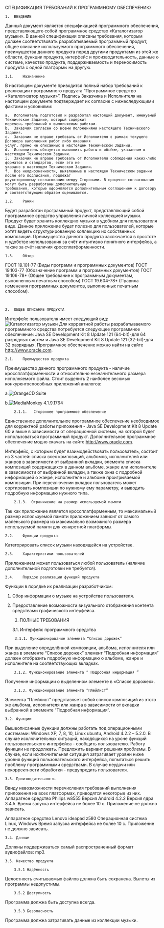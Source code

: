 
СПЕЦИФИКАЦИЯ ТРЕБОВАНИЙ К ПРОГРАММНОМУ ОБЕСПЕЧЕНИЮ
 
 
	1.	ВВЕДЕНИЕ

Данный документ является спецификацией программного обеспечения, представляющего собой программное средство «Каталогизатор музыки». В данной спецификации описаны требования, которым должен соответствовать разрабатываемый программный продукт, общее описание используемого программного обеспечения, преимущества данного продукта перед другими продуктами из этой же области, функции продукта, интерфейс и производительность, данные о системе, качество продукта, поддерживаемость и переносимость продукта с одной платформы на другую.

	1.1.	Назначение
В настоящем документе приводится полный набор требований к реализации программного продукта “Программное средство «Каталогизатор музыки»”.
Подпись Заказчика и Исполнителя на настоящем документе подтверждает их согласие с нижеследующими фактами и условиями:

	a.	Исполнитель подготовил и разработал настоящий документ, именуемый Техническое Задание, который содержит 
	перечень требований к выполняемым работам.
	b.	Заказчик согласен со всеми положениями настоящего Технического Задания.
	c.	Заказчик не вправе требовать от Исполнителя в рамках текущего Договора выполнения работ либо оказания 
	услуг, прямо не описанных в настоящем Техническом Задании.
	d.	Исполнитель обязуется выполнить работы в объёме, указанном в настоящем Техническом Задании.
	i.	Заказчик не вправе требовать от Исполнителя соблюдения каких-либо форматов и стандартов, если это не 
	указано в настоящем Техническом Задании.
	f.	Все неоднозначности, выявленные в настоящем Техническом задании после его подписания, подлежат
	двухстороннему согласованию между Сторонами. В процессе согласования могут быть разработаны дополнительные 
	требования, которые оформляются дополнительным соглашением к договору и соответствующим образом оцениваются.
	
	1.2.	Рамки
Будет разработан программный продукт, представляющий собой программное средство управления личной коллекцией музыки. Продукт будет хранить коллекцию музыки в удобном для пользователя виде. Данное приложение будет полезно для пользователей, которые хотят видеть структурированную коллекцию их собственных композиций. Преимущество данного продукта заключается в простоте и удобстве использования за счёт интуитивно понятного интерфейса, а также за счёт наличия кроссплатформенности.

	1.3.	Обзор
ГОСТ 19.101-77	(Виды программ и программных документов)
ГОСТ 19.103-77	(Обозначение программ и программных документов)
ГОСТ 19.106-78*	(Общее требование к программным документам, выполненным печатным способом)
ГОСТ 19.604-78*	(Правила изменения программных документов, выполненных печатным способом).

 
 
	2.	ОБЩЕЕ ОПИСАНИЕ ПРОДУКТА

Интерфейс пользователя имеет следующий вид:
![Каталогизатор музыки](https://github.com/KaminskayaLyuba/Music_cataloger/blob/master/Documentation/Pictures/Music_cataloguer_interface.png)
Для корректной работы разрабатываемого программного средства потребуется следующее программное обеспечение: Java SE Development Kit 8 Update 121 (64-bit)-для 64 разрядных систем и Java SE Development Kit 8 Update 121 (32-bit)-для 32 разрядных. Программное обеспечение можно найти на сайте http://www.oracle.com.

	2.1.	Преимущество продукта
Преимущество данного программного продукта - наличие кроссплатформенности и относительно незначительного размера исполняемого файла.
Стоит выделить 2 наиболее весомых конкурентоспособных приложений аналогов:

a.![OrangeCD Suite](https://github.com/KaminskayaLyuba/Music_cataloger/blob/master/Documentation/Pictures/OrangeCD%20Suite.png)

b.![MediaMonkey 4.1.9.1764](https://github.com/KaminskayaLyuba/Music_cataloger/blob/master/Documentation/Pictures/MediaMonkey.png)

		2.1.1.	 Стороннее программное обеспечение
Единственное дополнительное программное обеспечение необходимое для корректной работы приложения - Java SE Development Kit 8 Update 60 и выше в зависимости от операционной системы, на которой будет использоваться программный продукт. Дополнительное программное обеспечение модно скачать на сайте http://www.oracle.com.

Интерфейс, с которым будет взаимодействовать пользователь, состоит из 3 частей: списка всех композиций, альбомов, исполнителей или жанров в зависимости от выбранной вкладки, элемента списка композиций содержащихся в данном альбоме, жанре или исполнителе в зависимости от выбранной вкладки, а также окна с подробной информацией о жанре, исполнителе и альбоме проигрываемой композиции.
При переключении вкладок пользователь может сортировать композиции по нужному ему параметру, и выводить подробную информацию нужного типа.

		2.1.3.	Ограничение на размер используемой памяти
Так как приложение является кроссплатформенным, то максимальный размер используемой памяти приложением зависит от самого маленького размера из максимально возможного размера используемой памяти для конкретной платформы.

	2.2.	Функции продукта
Категорировать список музыки находящейся на устройстве.

	2.3.	Характеристики пользователей
Приложением может пользоваться любой пользователь (наличие дополнительной подготовки не требуется).

	2.4.	Порядок реализации функций продукта
Функции в порядке их реализации разработчиком:
1. Сбор информации о музыке на устройстве пользователя.
2. Предоставление возможности визуального отображения контента средствами графического интерфейса.

 
	3.	ПОЛНЫЕ ТРЕБОВАНИЯ
	
	3.1.	Интерфейс программного средства
	
		3.1.1. Функционирование элемента “Список дорожек”
При выделение определённой композиции, альбома, исполнителя или жанра в элементе “Список дорожек”  элемент “Подробная информация” должен отобразить подробную информацию о альбоме, жанре и исполнителе на соответствующих вкладках.
	
		3.1.2. Функционирование элемента “ Подробная информация ”
Получение информации о выделенном элементе в «Списке дорожек».

		3.1.3. Функционирование элемента “Плейлист”
Элемента “Плейлист” представляет собой список композиций из этого же альбома, исполнителя или жанра в зависимости от вкладки выбранной в элементе “Подробная информация”.
	
	3.2. Функции
Вышеописанные функции должны работать под операционными системами: Windows XP, 7, 8, 10, Linux ubuntu, Android 4.2.2 – 5.2.0.
В случае исключительных ситуаций, находящихся на уроне функций пользовательского интерфейса - сообщить пользователю. Работу функции не продолжать. Предложить вариант решения проблемы. В случае, если исключительная ситуация затрагивает уровни ниже уровня функций пользовательского интерфейса, попытаться решить проблему программными средствами. В случае неудачи или некорректности обработки - предупредить пользователя. 

	3.3. Производительность
Ввиду невозможности перечисления требований выполнения приложения на всех платформах, приводятся некоторые из них.
Аппаратное средство Philips w8555
Версия Android 4.2.2 
Версия ядра 3.4.5.
Время запуска интерфейса не более 10 с.
Приложение не должно зависать.

Аппаратное средство Lenovo ideapad z580
Операционная система Linux, Windows
Время запуска интерфейса не более 10 с.
Приложение не должно зависать.

	3.4. Данные
Должны поддерживаться самый распространенный формат аудиофайлов: mp3. 

	3.5. Качество продукта

		3.5.1 Надёжность
Целостность считываемых файлов должна быть сохранена.
Вылеты из программы недопустимы.

		3.5.2 Доступность
Программа должна быть доступна всегда.

		3.5.3 Безопасность
Программа должна затрагивать данные из коллекции музыки.


